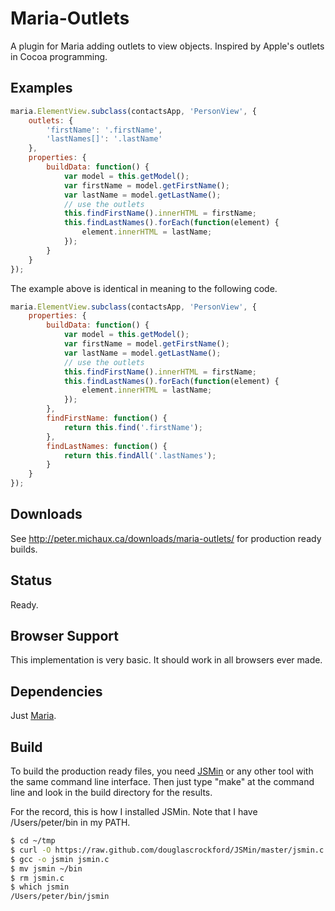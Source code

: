 Maria-Outlets
===============

A plugin for Maria adding outlets to view objects. Inspired by Apple's outlets in Cocoa programming.


Examples
--------

```javascript
maria.ElementView.subclass(contactsApp, 'PersonView', {
    outlets: {
        'firstName': '.firstName',
        'lastNames[]': '.lastName'
    },
    properties: {
        buildData: function() {
            var model = this.getModel();
            var firstName = model.getFirstName();
            var lastName = model.getLastName();
            // use the outlets
            this.findFirstName().innerHTML = firstName;
            this.findLastNames().forEach(function(element) {
                element.innerHTML = lastName;
            });
        }
    }
});
```

The example above is identical in meaning to the following code.

```javascript
maria.ElementView.subclass(contactsApp, 'PersonView', {
    properties: {
        buildData: function() {
            var model = this.getModel();
            var firstName = model.getFirstName();
            var lastName = model.getLastName();
            // use the outlets
            this.findFirstName().innerHTML = firstName;
            this.findLastNames().forEach(function(element) {
                element.innerHTML = lastName;
            });
        },
        findFirstName: function() {
            return this.find('.firstName');
        },
        findLastNames: function() {
            return this.findAll('.lastNames');
        }
    }
});
```


Downloads
---------

See http://peter.michaux.ca/downloads/maria-outlets/ for production ready builds.


Status
------

Ready.


Browser Support
---------------

This implementation is very basic. It should work in all browsers ever made.


Dependencies
------------

Just [Maria](https://github.com/petermichaux/maria).


Build
-----

To build the production ready files, you need [JSMin](http://www.crockford.com/javascript/jsmin.html) or any other tool with the same command line interface. Then just type "make" at the command line and look in the build directory for the results.

For the record, this is how I installed JSMin. Note that I have /Users/peter/bin in my PATH.

```sh
$ cd ~/tmp
$ curl -O https://raw.github.com/douglascrockford/JSMin/master/jsmin.c
$ gcc -o jsmin jsmin.c
$ mv jsmin ~/bin
$ rm jsmin.c
$ which jsmin
/Users/peter/bin/jsmin
```
